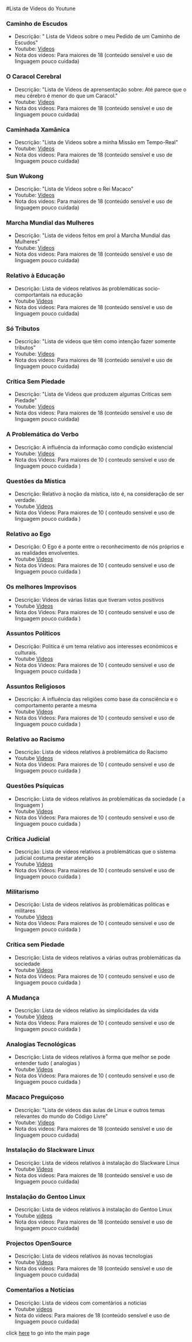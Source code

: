 #Lista de Videos do Youtune

### Caminho de Escudos
  - Descrição: " Lista de Videos sobre o meu Pedido de um Caminho de Escudos"
  - Youtube: [Videos](https://www.youtube.com/playlist?list=PLEIKvfX5iExDcV4eAdBnRVF6xgrhW_oFJ) 
  - Nota dos videos: Para maiores de 18 (conteúdo sensível e uso de linguagem pouco cuidada)

### O Caracol Cerebral
  - Descrição: "Lista de Videos de aprensentação sobre: Até parece que o meu cérebro é menor do que um Caracol."
  - Youtube: [Videos](https://www.youtube.com/playlist?list=PLEIKvfX5iExCJKaQjuVlJyY2kxxfYJMD-)
  - Nota dos videos: Para maiores de 18 (conteúdo sensível e uso de linguagem pouco cuidada)

### Caminhada Xamânica
  - Descrição: "Lista de Videos sobre a minha Missão em Tempo-Real"
  - Youtube: [Videos]( https://www.youtube.com/playlist?list=PLEIKvfX5iExDC6s7Lx8unSbeA8wqqsB6m )
  - Nota dos videos: Para maiores de 18 (conteúdo sensível e uso de linguagem pouco cuidada)

### Sun Wukong
  - Descrição: "Lista de Videos sobre o Rei Macaco"
  - Youtube: [Videos](https://www.youtube.com/playlist?list=PLEIKvfX5iExBzVb0gbo72xIU6xaV1bPXd)
  - Nota dos videos: Para maiores de 18 (conteúdo sensível e uso de linguagem pouco cuidada)

### Marcha Mundial das Mulheres 
  - Descrição: "Lista de videos feitos em prol à Marcha Mundial das Mulheres"
  - Youtube: [Videos](https://www.youtube.com/playlist?list=PLEIKvfX5iExCm9YrriaKIy-4hKrKhPlGk)
  - Nota dos videos: Para maiores de 18 (conteúdo sensível e uso de linguagem pouco cuidada) 

### Relativo à Educação
  - Descrição: Lista de videos relativos às problemáticas socio-comportantais na educação
  - Youtube [Videos](https://www.youtube.com/playlist?list=PLEIKvfX5iExBB_i4rUOpF7odCfIvYcL_K)
  - Nota dos videos: Para maiores de 18 (conteúdo sensível e uso de linguagem pouco cuidada) 

### Só Tributos
  - Descrição: "Lista de videos que têm como intenção fazer somente tributos"
  - Youtube: [Videos](https://www.youtube.com/playlist?list=PLEIKvfX5iExDflCxQ2SUHcOzaodhD7onf)
  - Nota dos videos: Para maiores de 18 (conteúdo sensível e uso de linguagem pouco cuidada)

### Crítica Sem Piedade
  - Descrição: "Lista de Videos que produzem algumas Críticas sem Piedade"
  - Youtube: [Videos](https://www.youtube.com/playlist?list=PLEIKvfX5iExArL3bi2y0VoaVhKWSP3dAv)
  - Nota dos videos: Para maiores de 18 (conteúdo sensível e uso de linguagem pouco cuidada)
 
### A Problemática do Verbo
  - Descrição: A influência da informação como condição existencial
  - Youtube: [Videos](https://www.youtube.com/playlist?list=PLEIKvfX5iExA_F_kMb0z2AHSndXkVL72O)
  - Nota dos Videos: Para maiores de 10 ( conteudo sensivel e uso de linguagem pouco cuidada ) 

### Questões da Mística
  - Descrição: Relativo à noção da mística, isto é, na consideração de ser verdade. 
  - Youtube [Videos](https://www.youtube.com/playlist?list=PLEIKvfX5iExA3v9-KCrNkgAUHlzna18Yv)
  - Nota dos Videos: Para maiores de 10 ( conteudo sensivel e uso de linguagem pouco cuidada ) 

### Relativo ao Ego
  - Descrição: O Ego é a ponte entre o reconhecimento de nós próprios e as realidades envolventes. 
  - Youtube [Videos](https://www.youtube.com/playlist?list=PLEIKvfX5iExBBXRizfhxVNEunRTDJM2os)
  - Nota dos Videos: Para maiores de 10 ( conteudo sensivel e uso de linguagem pouco cuidada ) 

### Os melhores Improvisos
  - Descrição: Videos de várias listas que tiveram votos positivos
  - Youtube [Videos](https://www.youtube.com/playlist?list=PLEIKvfX5iExAAQ89WDGIkAileiWzfn7Ur)
  - Nota dos Videos: Para maiores de 10 ( conteudo sensivel e uso de linguagem pouco cuidada ) 

### Assuntos Políticos
  - Descrição: Politica é um tema relativo aos interesses económicos e culturais.
  - Youtube [Videos](https://www.youtube.com/playlist?list=PLEIKvfX5iExCtnvJEBbhSEL2wUgUpVAf1)
  - Nota dos Videos: Para maiores de 10 ( conteudo sensivel e uso de linguagem pouco cuidada ) 

### Assuntos Religiosos
  - Descrição: A influência das religiões como base da consciência e o comportamento perante a mesma
  - Youtube [Videos](https://www.youtube.com/playlist?list=PLEIKvfX5iExCX9WVIQK6BWL3U-cfyUFBY)
  - Nota dos Videos: Para maiores de 10 ( conteudo sensivel e uso de linguagem pouco cuidada ) 

### Relativo ao Racismo
  - Descrição: Lista de videos relativos à problemática do Racismo
  - Youtube [Videos](https://www.youtube.com/playlist?list=PLEIKvfX5iExDiEAahdHzcC25hIhLJCHx2)
  - Nota dos Videos: Para maiores de 10 ( conteudo sensivel e uso de linguagem pouco cuidada ) 

### Questões Psíquicas
  - Descrição: Lista de videos relativos às problemáticas da sociedade ( a línguagem ) 
  - Youtube [Videos](https://www.youtube.com/playlist?list=PLEIKvfX5iExCs9dPpMr79cUp6zMmRwYG-)
  - Nota dos Videos: Para maiores de 10 ( conteudo sensivel e uso de linguagem pouco cuidada ) 

### Crítica Judicial
  - Descrição: Lista de videos relativos a problemáticas que o sistema judicial costuma prestar atenção
  - Youtube [Videos](https://www.youtube.com/playlist?list=PLEIKvfX5iExBH9j71gCWK_gotTjAHqQXZ)
  - Nota dos Videos: Para maiores de 10 ( conteudo sensivel e uso de linguagem pouco cuidada ) 

### Militarismo
  - Descrição: Lista de videos relativos às problemáticas politicas e militares
  - Youtube [Videos](https://www.youtube.com/playlist?list=PLEIKvfX5iExCwBMD-6HyS8hYtNk2CGvng)
  - Nota dos Videos: Para maiores de 10 ( conteudo sensivel e uso de linguagem pouco cuidada ) 

### Crítica sem Piedade
  - Descrição: Lista de videos relativos a várias outras problemáticas da sociedade
  - Youtube [Videos](https://www.youtube.com/playlist?list=PLEIKvfX5iExArL3bi2y0VoaVhKWSP3dAv)
  - Nota dos Videos: Para maiores de 10 ( conteudo sensivel e uso de linguagem pouco cuidada ) 

### A Mudança
  - Descrição: Lista de videos relativo às simplicidades da vida
  - Youtube [Videos](https://www.youtube.com/playlist?list=PLEIKvfX5iExCzgYHeOhqNrEE1nxQaWbjA)
  - Nota dos Videos: Para maiores de 10 ( conteudo sensivel e uso de linguagem pouco cuidada ) 

### Analogias Tecnológicas
  - Descrição: Lista de videos relativos à forma que melhor se pode entender tudo ( analogias ) 
  - Youtube [Videos](https://www.youtube.com/playlist?list=PLEIKvfX5iExABL8iAOb3xfywvqxkdfYnf)
  - Nota dos Videos: Para maiores de 10 ( conteudo sensivel e uso de linguagem pouco cuidada ) 

### Macaco Preguiçoso
  - Descrição: "Lista de videos das aulas de Linux e outros temas relevantes do mundo do Código Livre"
  - Youtube: [Videos](https://www.youtube.com/playlist?list=PLEIKvfX5iExD8upuQYCaLJpCx6sKtxg3N)
  - Nota dos videos: Para maiores de 18 (conteúdo sensível e uso de linguagem pouco cuidada)

### Instalação do Slackware Linux
  - Descrição: Lista de videos relativos à instalação do Slackware Linux
  - Youtube [Videos](https://www.youtube.com/playlist?list=PLEIKvfX5iExBpp-0SzsQGwO8UIdXxrq4K)
  - Nota dos videos: Para maiores de 18 (conteúdo sensível e uso de linguagem pouco cuidada)

### Instalação do Gentoo Linux
  - Descrição: Lista de videos relativos à instalação do Gentoo Linux
  - Youtube [videos](https://www.youtube.com/playlist?list=PLEIKvfX5iExAN6ojs-McGEJyb5YVNGg5U)
  - Nota dos videos: Para maiores de 18 (conteúdo sensível e uso de linguagem pouco cuidada)

### Projectos OpenSource
  - Descrição: Lista de videos relativos às novas tecnologias
  - Youtube [Videos](https://www.youtube.com/playlist?list=PLEIKvfX5iExC6LXfYENJH8TUuAsmf2W-_)
  - Nota dos videos: Para maiores de 18 (conteúdo sensível e uso de linguagem pouco cuidada)

### Comentaŕios a Notícias
  - Descrição: Lista de videos com comentários a noticias
  - Youtube [videos](https://www.youtube.com/playlist?list=PLEIKvfX5iExCuVyPvTzY9LuQtgnWMNXUN)
  - Nota do videos: Para maiores de 18 (conteúdo sensível e uso de linguagem pouco cuidada)

click [here](../README.md) to go into the main page
